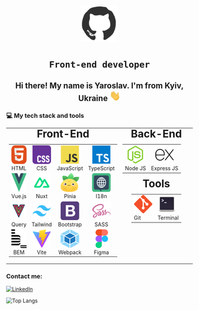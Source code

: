 <div id="header" align="center">
<img src="./assets/github.gif" width="100"/>

# **`Front-end developer`**

<h2>
    Hi there! My name is Yaroslav. I'm from Kyiv, Ukraine
    <img src="./assets/giphy.gif" width="30px" alt="GIF">
</h2>

</div>

### 💻 My tech stack and tools

<table>
    <tr align="center">
        <td valign="top" width="50%">
            <h1 style="margin: 0 0 5px 0; padding: 0; line-height: 1;">Front-End</h1>
            <div>
                <table>
                    <tr align="center">
                        <td>
                            <img src="./images/01-html.svg" alt="HTML" width="50" height="50"/>
                            <br>
                            <span style="margin: 0; padding: 0; line-height: 0;">HTML</span>
                        </td>
                        <td>
                            <img src="./images/02-css3.svg" alt="CSS" width="50" height="50"/>
                            <br>
                            <span style="margin: 0; padding: 0; line-height: 0;">CSS</span>
                        </td>
                        <td>
                            <img src="./images/03-javascript.svg" alt="JS" width="50" height="50"/>
                            <br>
                            <span style="margin: 0; padding: 0; line-height: 0;">JavaScript</span>
                        </td>
                        <td>
                            <img src="./images/04-typescript.svg" alt="TS" width="50" height="50"/>
                            <br>
                            <span style="margin: 0; padding: 0; line-height: 0;">TypeScript</span>
                        </td>
                    </tr>
                    <tr align="center">
                        <td>
                            <img src="./images/05-vue.svg" alt="Vue.js" width="50" height="50"/>
                            <br>
                            <span style="margin: 0; padding: 0; line-height: 0;">Vue.js</span>
                        </td>
                        <td>
                            <img src="./images/06-nuxt.svg" alt="Nuxt" width="50" height="50"/>
                            <br>
                            <span style="margin: 0; padding: 0; line-height: 0;">Nuxt</span>
                        </td>
                        <td>
                            <img src="./images/07-pinia.svg" alt="Pinia" width="50" height="50"/>
                            <br>
                            <span style="margin: 0; padding: 0; line-height: 0;">Pinia</span>
                        </td>
                        <td>
                            <img src="./images/08-i18n.svg" alt="I18n" width="50" height="50"/>
                            <br>
                            <span style="margin: 0; padding: 0; line-height: 0;">I18n</span>
                        </td>
                    </tr>
                    <tr align="center">
                        <td>
                            <img src="./images/09-tanStack-vue-query.svg" alt="TanStack query" width="50" height="50"/>
                            <br>
                            <span style="margin: 0; padding: 0; line-height: 0;">Query</span>
                        </td>
                        <td>
                            <img src="./images/10-tailwind.svg" alt="Tailwind CSS" width="50" height="50"/>
                            <br>
                            <span style="margin: 0; padding: 0; line-height: 0;">Tailwind</span>
                        </td>
                        <td>
                            <img src="./images/11-bootstrap.svg" alt="Bootstrap" width="50" height="50"/>
                            <br>
                            <span style="margin: 0; padding: 0; line-height: 0;">Bootstrap</span>
                        </td>
                        <td>
                            <img src="./images/12-sass.svg" alt="SASS" width="50" height="50"/>
                            <br>
                            <span style="margin: 0; padding: 0; line-height: 0;">SASS</span>
                        </td>
                    </tr>
                    <tr align="center">
                        <td>
                            <img src="./images/13-bem.svg" alt="BEM" width="50" height="50"/>
                            <br>
                            <span style="margin: 0; padding: 0; line-height: 0;">BEM</span>
                        </td>
                        <td>
                            <img src="./images/14-vite.svg" alt="Vite" width="50" height="50"/>
                            <br>
                            <span style="margin: 0; padding: 0; line-height: 0;">Vite</span>
                        </td>
                        <td>
                            <img src="images/15-webpack.svg" alt="Webpack" width="50" height="50"/>
                            <br>
                            <span style="margin: 0; padding: 0; line-height: 0;">Webpack</span>
                        </td>
                        <td>
                            <img src="images/16-figma.svg" alt="Figma" width="50" height="50"/>
                            <br>
                            <span style="margin: 0; padding: 0; line-height: 0;">Figma</span>
                        </td>
                    </tr>
                </table>
            </div>
        </td>
        <td valign="top" width="50%">
            <div style="display: flex; flex-direction: column">
                <div>
                    <h1 style="margin: 0 0 5px 0; padding: 0; line-height: 1;">Back-End</h1>
                    <div>
                        <table>
                            <tr align="center">
                                <td>
                                    <img src="images/18-nodejs.svg" alt="Node JS" width="50" height="50"/>
                                    <br>
                                    <span style="margin: 0; padding: 0; line-height: 0;">Node JS</span>
                                </td>
                                <td>
                                    <img src="images/19-express.svg" alt="Express JS" width="50" height="50"/>
                                    <br>
                                    <span style="margin: 0; padding: 0; line-height: 0;">Express JS</span>
                                </td>
                            </tr>
                        </table>
                    </div>
                </div>
                <div style="margin: auto">
                    <h1 style="margin: 0 0 5px 0; padding: 0; line-height: 1;">Tools</h1>
                    <div>
                        <table>
                            <tr>
                                <td>
                                    <img src="images/24-git.svg" alt="Git" width="50" height="50"/>
                                    <br>
                                    <span style="margin: 0; padding: 0; line-height: 0;">Git</span>
                                </td>
                                <td>
                                    <img src="images/25-terminal.svg" alt="Terminal" width="50" height="50"/>
                                    <br>
                                    <span style="margin: 0; padding: 0; line-height: 0;">Terminal</span>
                                </td>
                            </tr>
                        </table>
                    </div>
                </div>
            </div>
        </td>
    </tr>

</table>

### Contact me:

<a href="https://www.linkedin.com/in/yp00/">
    <img alt="LinkedIn" width="64px" src="https://cdn.jsdelivr.net/gh/devicons/devicon@latest/icons/linkedin/linkedin-original.svg"/>
</a>

![Top Langs](https://github-readme-stats.vercel.app/api/top-langs/?username=PetyaBiszeps&theme=dark&hide=html)